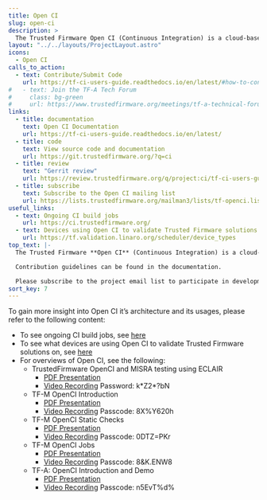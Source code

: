 ```yaml
---
title: Open CI
slug: open-ci
description: >
  The Trusted Firmware Open CI (Continuous Integration) is a cloud-based CI infrastructure that leverages multiple components including Gerrit, Jenkins and LAVA to create a comprehensive end-to-end integration and test infrastructure.
layout: "../../layouts/ProjectLayout.astro"
icons:
  - Open CI
calls_to_action:
  - text: Contribute/Submit Code
    url: https://tf-ci-users-guide.readthedocs.io/en/latest/#how-to-contribute-code
#   - text: Join the TF-A Tech Forum
#     class: bg-green
#     url: https://www.trustedfirmware.org/meetings/tf-a-technical-forum/
links:
  - title: documentation
    text: Open CI Documentation
    url: https://tf-ci-users-guide.readthedocs.io/en/latest/
  - title: code
    text: View source code and documentation
    url: https://git.trustedfirmware.org/?q=ci
  - title: review
    text: "Gerrit review"
    url: https://review.trustedfirmware.org/q/project:ci/tf-ci-users-guide
  - title: subscribe
    text: Subscribe to the Open CI mailing list
    url: https://lists.trustedfirmware.org/mailman3/lists/tf-openci.lists.trustedfirmware.org/
useful_links:
  - text: Ongoing CI build jobs
    url: https://ci.trustedfirmware.org/
  - text: Devices using Open CI to validate Trusted Firmware solutions
    url: https://tf.validation.linaro.org/scheduler/device_types
top_text: |-
  The Trusted Firmware **Open CI** (Continuous Integration) is a cloud-based CI infrastructure that leverages multiple components including Gerrit, Jenkins and [LAVA](https://lavasoftware.org/) to create a comprehensive end-to-end integration and test infrastructure.  It is currently leveraged by TF-M, TF-A, and Hafnium, with potentially other TrustedFirmware supported projects in the future. Open CI supports static analysis tools to increase code quality. It’s also the mechanism to approve merge requests (thru maintainer approvals) as well the ability to create source code release tags. Finally, with the back end of Open CI connected to a physical Open CI hardware lab that leverages LAVA, it validates that code changes made into the source tree actually run on [multiple hardware platforms that are currently available in the lab.](https://tf.validation.linaro.org/scheduler/device_types) Arm [Fixed Virtual Platform (FVP)](https://developer.arm.com/tools-and-software/simulation-models/fixed-virtual-platforms) software emulators are also made available and leveraged by the TrustedFirmware development community.

  Contribution guidelines can be found in the documentation.

  Please subscribe to the project email list to participate in development discussions.
sort_key: 7
---
```


To gain more insight into Open CI it’s architecture and its usages, please refer to the following content:

- To see ongoing CI build jobs, see [here](https://ci.trustedfirmware.org/)
- To see what devices are using Open CI to validate Trusted Firmware solutions on, see [here](https://tf.validation.linaro.org/scheduler/device_types)
- For overviews of Open CI, see the following:
  - TrustedFirmware OpenCI and MISRA testing using ECLAIR
    - [PDF Presentation](/docs/OpenCI-and-MISRA_ECLAIR.pdf)
    - [Video Recording](https://linaro-org.zoom.us/rec/share/_ejqS6jvDiDB-7orFIz8roG3UFcNQLUMRCLVRZhLoQi3lXgMvhQe4uGnNO0mvAhH.N5od8T_wshfg03nx) Password: k\*Z2\*?bN
  - TF-M OpenCI Introduction
    - [PDF Presentation](https://www.trustedfirmware.org/docs/TF-M_openCI_introduction-Nov_2020-tech_forum.pdf)
    - [Video Recording](https://linaro-org.zoom.us/rec/share/88bwx7gjtalte2qmfnGg8mOWQlGFWw0vIoQfbC1Og1_lKlBVnikzdkiq3VVE4Jk.Z_J-YzNQPWROIG58) Passcode: 8X%Y620h
  - TF-M OpenCI Static Checks
    - [PDF Presentation](https://www.trustedfirmware.org/docs/tech_forum_20210204_TF-M_openCI_static_check.pdf)
    - [Video Recording](https://linaro-org.zoom.us/rec/share/xuKc-tvKOt1k8pYMpit2SB9peJZuExB7ycs-T3fway205PDJqUAsT_Kk5p1cv4Z0.IIMkEaLAUVZH6NO5) Passcode: 0DTZ=PKr
  - TF-M OpenCI Jobs
    - [PDF Presentation](https://www.trustedfirmware.org/docs/TF-M_openCI_jobs_TechForum_2021_Jan.pdf)
    - [Video Recording](https://linaro-org.zoom.us/rec/share/Uy-UsHHtDQZ7sXTifS7aR5q-G1Z6Q9VgbEgpeb9NHzgxn_FnYSI8x4ng0sS6ELZi.SASDK_NJqug4R5rA) Passcode: 8&K.ENW8
  - TF-A: OpenCI Introduction and Demo
    - [PDF Presentation](https://www.trustedfirmware.org/docs/OpenCI_Intro.pdf)
    - [Video Recording](https://linaro-org.zoom.us/rec/share/LkBy57jLIexPFxLkKd9K8Fifc89xSvyBbISC1DFbYQ0Z7E-12biGahVhIkRl8eo8.EpY0XY1pLvfUdg3T) Passcode: n5EvT%d%
